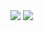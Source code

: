  <img src="https://img.shields.io/badge/Spring-6DB33F?style=flat&logo=Spring&logoColor=white"/>
<img src="(http://mazassumnida.wtf/api/v2/generate_badge?boj=jeffrey9073)"/>
